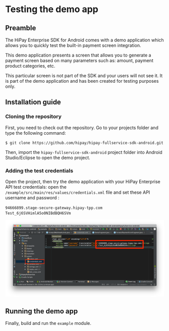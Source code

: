 # Testing the demo app

## Preamble

The HiPay Enterprise SDK for Android comes with a demo application which allows you to quickly test the built-in payment screen integration.

This demo application presents a screen that allows you to generate a payment screen based on many parameters such as: amount, payment product categories, etc.

This particular screen is not part of the SDK and your users will not see it. It is part of the demo application and has been created for testing purposes only.

## Installation guide

### Cloning the repository

First, you need to check out the repository. Go to your projects folder and type the following command:

	$ git clone https://github.com/hipay/hipay-fullservice-sdk-android.git

Then, import the `hipay-fullservice-sdk-android` project folder into Android Studio/Eclipse to open the demo project.

### Adding the test credentials

Open the project, then try the demo application with your HiPay Enterprise API test credentials: open the `/example/src/main/res/values/credentials.xml` file and set these API username and password :

`94666899.stage-secure-gateway.hipay-tpp.com`  
`Test_6j6SVHimlA5o0NIBdBQH6SVm`

![Setting API credentials for the demo app](images/credentials.png)


## Running the demo app

Finally, build and run the `example` module.

